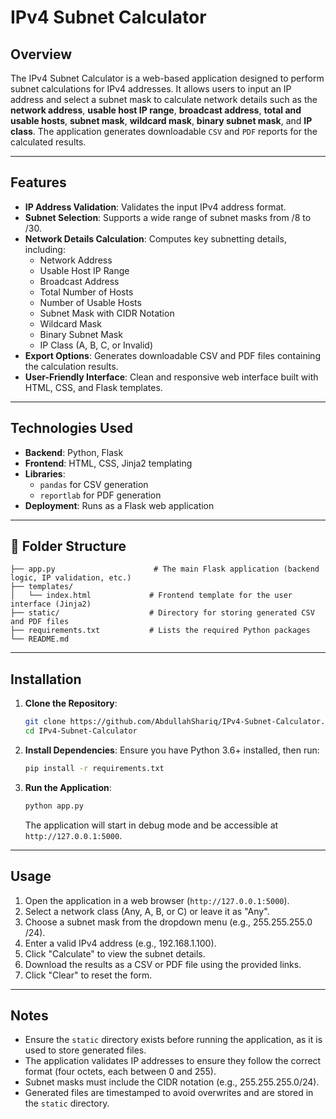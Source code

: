 # IPv4 Subnet Calculator

## Overview
The IPv4 Subnet Calculator is a web-based application designed to perform subnet calculations for IPv4 addresses. It allows users to input an IP address and select a subnet mask to calculate network details such as the **network address**, **usable host IP range**, **broadcast address**, **total and usable hosts**, **subnet mask**, **wildcard mask**, **binary subnet mask**, and **IP class**. The application generates downloadable `CSV` and `PDF` reports for the calculated results.

---

## Features
- **IP Address Validation**: Validates the input IPv4 address format.
- **Subnet Selection**: Supports a wide range of subnet masks from /8 to /30.
- **Network Details Calculation**: Computes key subnetting details, including:
  - Network Address
  - Usable Host IP Range
  - Broadcast Address
  - Total Number of Hosts
  - Number of Usable Hosts
  - Subnet Mask with CIDR Notation
  - Wildcard Mask
  - Binary Subnet Mask
  - IP Class (A, B, C, or Invalid)
- **Export Options**: Generates downloadable CSV and PDF files containing the calculation results.
- **User-Friendly Interface**: Clean and responsive web interface built with HTML, CSS, and Flask templates.

---

## Technologies Used
- **Backend**: Python, Flask
- **Frontend**: HTML, CSS, Jinja2 templating
- **Libraries**:
  - `pandas` for CSV generation
  - `reportlab` for PDF generation
- **Deployment**: Runs as a Flask web application

---

## 📁 Folder Structure
```
├── app.py                      # The main Flask application (backend logic, IP validation, etc.)
├── templates/
│   └── index.html             # Frontend template for the user interface (Jinja2)
├── static/                    # Directory for storing generated CSV and PDF files
├── requirements.txt           # Lists the required Python packages
└── README.md
```

---

## Installation
1. **Clone the Repository**:
   ```bash
   git clone https://github.com/AbdullahShariq/IPv4-Subnet-Calculator.git
   cd IPv4-Subnet-Calculator
   ```
   
2. **Install Dependencies**:
   Ensure you have Python 3.6+ installed, then run:
   ```bash
   pip install -r requirements.txt
   ```
   
3. **Run the Application**:
   ```bash
   python app.py
   ```
   The application will start in debug mode and be accessible at `http://127.0.0.1:5000`.

---

## Usage
1. Open the application in a web browser (`http://127.0.0.1:5000`).
2. Select a network class (Any, A, B, or C) or leave it as "Any".
3. Choose a subnet mask from the dropdown menu (e.g., 255.255.255.0 /24).
4. Enter a valid IPv4 address (e.g., 192.168.1.100).
5. Click "Calculate" to view the subnet details.
6. Download the results as a CSV or PDF file using the provided links.
7. Click "Clear" to reset the form.

---


## Notes
- Ensure the `static` directory exists before running the application, as it is used to store generated files.
- The application validates IP addresses to ensure they follow the correct format (four octets, each between 0 and 255).
- Subnet masks must include the CIDR notation (e.g., 255.255.255.0/24).
- Generated files are timestamped to avoid overwrites and are stored in the `static` directory.

